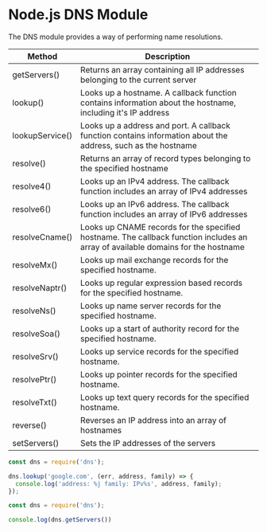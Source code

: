 # Node.js DNS Module
The DNS module provides a way of performing name resolutions.

| Method	| Description
--- | --- 
| getServers()	| Returns an array containing all IP addresses belonging to the current server
| lookup()	| Looks up a hostname. A callback function contains information about the hostname, including it's IP address
| lookupService()	| Looks up a address and port. A callback function contains information about the address, such as the hostname
| resolve()	| Returns an array of record types belonging to the specified hostname
| resolve4()	| Looks up an IPv4 address. The callback function includes an array of IPv4 addresses
| resolve6()	| Looks up an IPv6 address. The callback function includes an array of IPv6 addresses
| resolveCname()	| Looks up CNAME records for the specified hostname. The callback function includes an array of available domains for the hostname
| resolveMx()	| Looks up mail exchange records for the specified hostname.
| resolveNaptr()	| Looks up regular expression based records for the specified hostname.
| resolveNs()	| Looks up name server records for the specified hostname.
| resolveSoa()	| Looks up a start of authority record for the specified hostname.
| resolveSrv()	| Looks up service records for the specified hostname.
| resolvePtr()	| Looks up pointer records for the specified hostname.
| resolveTxt()	| Looks up text query records for the specified hostname.
| reverse()	| Reverses an IP address into an array of hostnames
| setServers()	| Sets the IP addresses of the servers

```javascript
const dns = require('dns');

dns.lookup('google.com', (err, address, family) => {
  console.log('address: %j family: IPv%s', address, family);
});
```

```javascript
const dns = require('dns');

console.log(dns.getServers())
```
